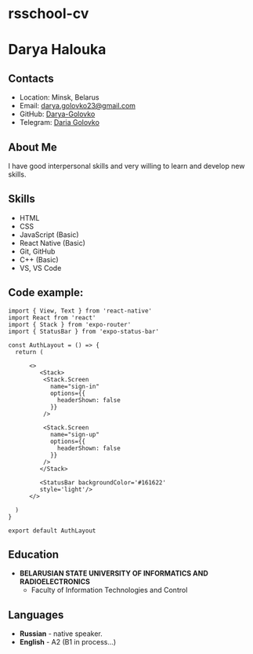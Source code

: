 # rsschool-cv

# Darya Halouka

## Contacts

- Location: Minsk, Belarus
- Email: darya.golovko23@gmail.com
- GitHub: [Darya-Golovko](https://github.com/Darya-Golovko)
- Telegram: [Daria Golovko](https://t.me/dariegolovko)

## About Me

I have good interpersonal skills and very willing to learn and develop new skills.

## Skills

- HTML
- CSS
- JavaScript (Basic)
- React Native (Basic)
- Git, GitHub
- C++ (Basic)
- VS, VS Code

## Code example:

```
import { View, Text } from 'react-native'
import React from 'react'
import { Stack } from 'expo-router'
import { StatusBar } from 'expo-status-bar'

const AuthLayout = () => {
  return (

      <>
         <Stack>
          <Stack.Screen
            name="sign-in"
            options={{
              headerShown: false
            }}
          />

          <Stack.Screen
            name="sign-up"
            options={{
              headerShown: false
            }}
          />
         </Stack>

         <StatusBar backgroundColor='#161622'
         style='light'/>
      </>

  )
}

export default AuthLayout
```

## Education

- **BELARUSIAN STATE UNIVERSITY OF INFORMATICS AND RADIOELECTRONICS**
  - Faculty of Information Technologies and Control

## Languages

- **Russian** - native speaker.
- **English** - A2 (B1 in process…)
